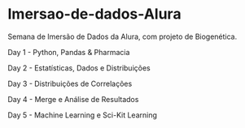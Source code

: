 # Imersao-de-dados-Alura
Semana de Imersão de Dados da Alura, com projeto de Biogenética.

Day 1 - Python, Pandas & Pharmacia

Day 2 - Estatísticas, Dados e Distribuições

Day 3 - Distribuições de Correlações

Day 4 - Merge e Análise de Resultados

Day 5 - Machine Learning e Sci-Kit Learning
